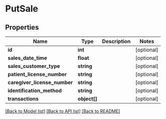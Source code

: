 # PutSale

## Properties
Name | Type | Description | Notes
------------ | ------------- | ------------- | -------------
**id** | **int** |  | [optional] 
**sales_date_time** | **float** |  | [optional] 
**sales_customer_type** | **string** |  | [optional] 
**patient_license_number** | **string** |  | [optional] 
**caregiver_license_number** | **string** |  | [optional] 
**identification_method** | **string** |  | [optional] 
**transactions** | **object[]** |  | [optional] 

[[Back to Model list]](../README.md#documentation-for-models) [[Back to API list]](../README.md#documentation-for-api-endpoints) [[Back to README]](../README.md)


